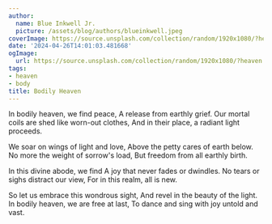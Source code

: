 ```yaml
---
author:
  name: Blue Inkwell Jr.
  picture: /assets/blog/authors/blueinkwell.jpeg
coverImage: https://source.unsplash.com/collection/random/1920x1080/?heaven
date: '2024-04-26T14:01:03.481668'
ogImage:
  url: https://source.unsplash.com/collection/random/1920x1080/?heaven
tags:
- heaven
- body
title: Bodily Heaven
---
```


In bodily heaven, we find peace,
A release from earthly grief.
Our mortal coils are shed like worn-out clothes,
And in their place, a radiant light proceeds.

We soar on wings of light and love,
Above the petty cares of earth below.
No more the weight of sorrow's load,
But freedom from all earthly birth.

In this divine abode, we find
A joy that never fades or dwindles.
No tears or sighs distract our view,
For in this realm, all is new.

So let us embrace this wondrous sight,
And revel in the beauty of the light.
In bodily heaven, we are free at last,
To dance and sing with joy untold and vast.